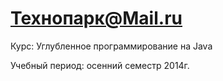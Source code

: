 Технопарк@Mail.ru
============
Курс: Углубленное программирование на Java

Учебный период: осенний семестр 2014г.